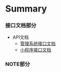 # Summary

### 接口文档部分

* API文档
    * [管理系统接口文档](API文档/mng_api_docs.md)
    * [小程序接口文档](API文档/mini_api_docs.md)
    
### NOTE部分
